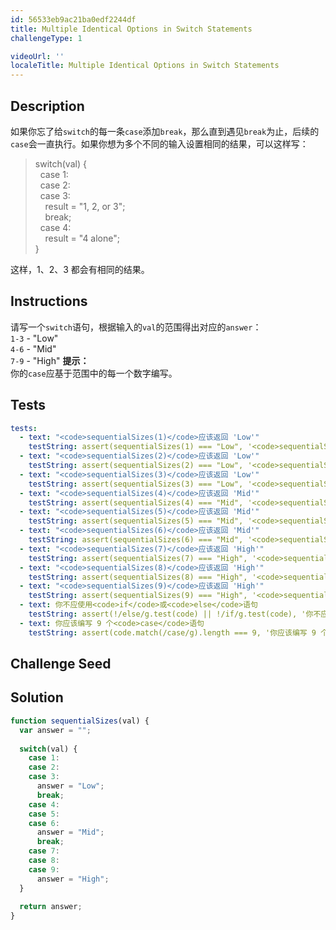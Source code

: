 ```yaml
---
id: 56533eb9ac21ba0edf2244df
title: Multiple Identical Options in Switch Statements
challengeType: 1

videoUrl: ''
localeTitle: Multiple Identical Options in Switch Statements
---
```


## Description
<section id='description'>
如果你忘了给<code>switch</code>的每一条<code>case</code>添加<code>break</code>，那么直到遇见<code>break</code>为止，后续的<code>case</code>会一直执行。如果你想为多个不同的输入设置相同的结果，可以这样写：
<blockquote>switch(val) {<br>&nbsp;&nbsp;case 1:<br>&nbsp;&nbsp;case 2:<br>&nbsp;&nbsp;case 3:<br>&nbsp;&nbsp;&nbsp;&nbsp;result = "1, 2, or 3";<br>&nbsp;&nbsp;&nbsp;&nbsp;break;<br>&nbsp;&nbsp;case 4:<br>&nbsp;&nbsp;&nbsp;&nbsp;result = "4 alone";<br>}</blockquote>
这样，1、2、3 都会有相同的结果。
</section>

## Instructions
<section id='instructions'>
请写一个<code>switch</code>语句，根据输入的<code>val</code>的范围得出对应的<code>answer</code>：<br><code>1-3</code> - "Low"<br><code>4-6</code> - "Mid"<br><code>7-9</code> - "High"
<strong>提示：</strong><br>你的<code>case</code>应基于范围中的每一个数字编写。
</section>

## Tests
<section id='tests'>

```yml
tests:
  - text: "<code>sequentialSizes(1)</code>应该返回 'Low'"
    testString: assert(sequentialSizes(1) === "Low", '<code>sequentialSizes(1)</code>应该返回 "Low"');
  - text: "<code>sequentialSizes(2)</code>应该返回 'Low'"
    testString: assert(sequentialSizes(2) === "Low", '<code>sequentialSizes(2)</code>应该返回 "Low"');
  - text: "<code>sequentialSizes(3)</code>应该返回 'Low'"
    testString: assert(sequentialSizes(3) === "Low", '<code>sequentialSizes(3)</code>应该返回 "Low"');
  - text: "<code>sequentialSizes(4)</code>应该返回 'Mid'"
    testString: assert(sequentialSizes(4) === "Mid", '<code>sequentialSizes(4)</code>应该返回 "Mid"');
  - text: "<code>sequentialSizes(5)</code>应该返回 'Mid'"
    testString: assert(sequentialSizes(5) === "Mid", '<code>sequentialSizes(5)</code>应该返回 "Mid"');
  - text: "<code>sequentialSizes(6)</code>应该返回 'Mid'"
    testString: assert(sequentialSizes(6) === "Mid", '<code>sequentialSizes(6)</code>应该返回 "Mid"');
  - text: "<code>sequentialSizes(7)</code>应该返回 'High'"
    testString: assert(sequentialSizes(7) === "High", '<code>sequentialSizes(7)</code>应该返回 "High"');
  - text: "<code>sequentialSizes(8)</code>应该返回 'High'"
    testString: assert(sequentialSizes(8) === "High", '<code>sequentialSizes(8)</code>应该返回 "High"');
  - text: "<code>sequentialSizes(9)</code>应该返回 'High'"
    testString: assert(sequentialSizes(9) === "High", '<code>sequentialSizes(9)</code>应该返回 "High"');
  - text: 你不应使用<code>if</code>或<code>else</code>语句
    testString: assert(!/else/g.test(code) || !/if/g.test(code), '你不应使用<code>if</code>或<code>else</code>语句');
  - text: 你应该编写 9 个<code>case</code>语句
    testString: assert(code.match(/case/g).length === 9, '你应该编写 9 个<code>case</code>语句');

```

</section>

## Challenge Seed
<section id='challengeSeed'>















</section>

## Solution
<section id='solution'>

```js
function sequentialSizes(val) {
  var answer = "";
  
  switch(val) {
    case 1:
    case 2:
    case 3:
      answer = "Low";
      break;
    case 4:
    case 5:
    case 6:
      answer = "Mid";
      break;
    case 7:
    case 8:
    case 9:
      answer = "High";
  }
  
  return answer;  
}
```

</section>
              